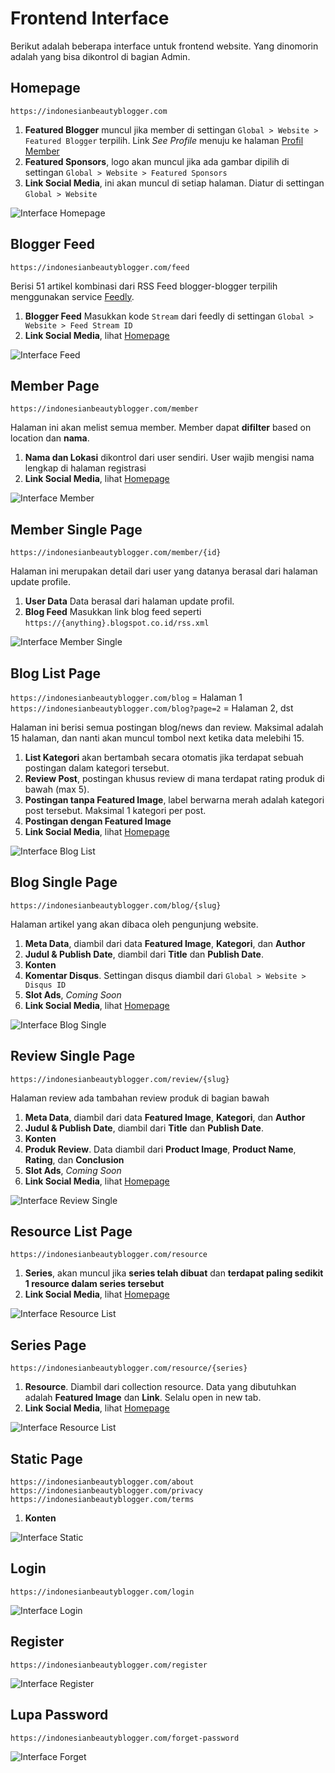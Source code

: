 # Frontend Interface

Berikut adalah beberapa interface untuk frontend website. Yang dinomorin adalah
yang bisa dikontrol di bagian Admin.

<div class="pv4"></div>

## Homepage

`https://indonesianbeautyblogger.com`

1. **Featured Blogger** muncul jika member di settingan
`Global > Website > Featured Blogger` terpilih. Link *See Profile* menuju ke
halaman [Profil Member](#member-single)
2. **Featured Sponsors**, logo akan muncul jika ada gambar dipilih di settingan
`Global > Website > Featured Sponsors`
3. **Link Social Media**, ini akan muncul di setiap halaman. Diatur di settingan `Global > Website`

![Interface Homepage](../assets/images/homepage.jpg)

<div class="pv4"></div>

## Blogger Feed

`https://indonesianbeautyblogger.com/feed`

Berisi 51 artikel kombinasi dari RSS Feed blogger-blogger terpilih menggunakan
service [Feedly](https://feedly.com).

1. **Blogger Feed** Masukkan kode `Stream` dari feedly di settingan
`Global > Website > Feed Stream ID`
2. **Link Social Media**, lihat [Homepage](#homepage)

![Interface Feed](../assets/images/feed.jpg)

<div class="pv4"></div>

## Member Page

`https://indonesianbeautyblogger.com/member`

Halaman ini akan melist semua member. Member dapat **difilter** based on
location dan **nama**.

1. **Nama dan Lokasi** dikontrol dari user sendiri. User wajib mengisi nama lengkap di halaman registrasi
2. **Link Social Media**, lihat [Homepage](#homepage)

![Interface Member](../assets/images/member.jpg)

<div class="pv4"></div>

## Member Single Page

`https://indonesianbeautyblogger.com/member/{id}`

Halaman ini merupakan detail dari user yang datanya berasal dari halaman update profile.

1. **User Data** Data berasal dari halaman update profil.
2. **Blog Feed** Masukkan link blog feed seperti `https://{anything}.blogspot.co.id/rss.xml`

![Interface Member Single](../assets/images/member-single.jpg)

<div class="pv4"></div>

## Blog List Page

`https://indonesianbeautyblogger.com/blog` = Halaman 1
`https://indonesianbeautyblogger.com/blog?page=2` = Halaman 2, dst

Halaman ini berisi semua postingan blog/news dan review. Maksimal adalah 15
halaman, dan nanti akan muncul tombol next ketika data melebihi 15.

1. **List Kategori** akan bertambah secara otomatis jika terdapat sebuah
postingan dalam kategori tersebut.
2. **Review Post**, postingan khusus review di mana terdapat rating produk di
bawah (max 5).
3. **Postingan tanpa Featured Image**, label berwarna merah adalah kategori post tersebut. Maksimal 1 kategori per post.
4. **Postingan dengan Featured Image**
5. **Link Social Media**, lihat [Homepage](#homepage)

![Interface Blog List](../assets/images/blog-list.jpg)

<div class="pv4"></div>

## Blog Single Page

`https://indonesianbeautyblogger.com/blog/{slug}`

Halaman artikel yang akan dibaca oleh pengunjung website.

1. **Meta Data**, diambil dari data **Featured Image**, **Kategori**, dan **Author**
2. **Judul & Publish Date**, diambil dari **Title** dan **Publish Date**.
3. **Konten**
4. **Komentar Disqus**. Settingan disqus diambil dari `Global > Website > Disqus ID`
5. **Slot Ads**, *Coming Soon*
6. **Link Social Media**, lihat [Homepage](#homepage)

![Interface Blog Single](../assets/images/blog-single.jpg)

<div class="pv4"></div>

## Review Single Page

`https://indonesianbeautyblogger.com/review/{slug}`

Halaman review ada tambahan review produk di bagian bawah

1. **Meta Data**, diambil dari data **Featured Image**, **Kategori**, dan **Author**
2. **Judul & Publish Date**, diambil dari **Title** dan **Publish Date**.
3. **Konten**
4. **Produk Review**. Data diambil dari **Product Image**, **Product Name**, **Rating**, dan **Conclusion**
5. **Slot Ads**, *Coming Soon*
6. **Link Social Media**, lihat [Homepage](#homepage)

![Interface Review Single](../assets/images/review-single.jpg)

<div class="pv4"></div>

## Resource List Page

`https://indonesianbeautyblogger.com/resource`

1. **Series**, akan muncul jika **series telah dibuat** dan **terdapat paling sedikit 1 resource dalam series tersebut**
2. **Link Social Media**, lihat [Homepage](#homepage)

![Interface Resource List](../assets/images/resource-list.jpg)

<div class="pv4"></div>

## Series Page

`https://indonesianbeautyblogger.com/resource/{series}`

1. **Resource**. Diambil dari collection resource. Data yang dibutuhkan adalah **Featured Image** dan **Link**. Selalu open in new tab.
2. **Link Social Media**, lihat [Homepage](#homepage)

![Interface Resource List](../assets/images/series-list.jpg)

<div class="pv4"></div>

## Static Page

`https://indonesianbeautyblogger.com/about`
`https://indonesianbeautyblogger.com/privacy`
`https://indonesianbeautyblogger.com/terms`

1. **Konten**

![Interface Static](../assets/images/static-page.jpg)

<div class="pv4"></div>

## Login

`https://indonesianbeautyblogger.com/login`

![Interface Login](../assets/images/login.jpg)

<div class="pv4"></div>

## Register

`https://indonesianbeautyblogger.com/register`

![Interface Register](../assets/images/register.jpg)

<div class="pv4"></div>

## Lupa Password

`https://indonesianbeautyblogger.com/forget-password`

![Interface Forget](../assets/images/forget.jpg)
